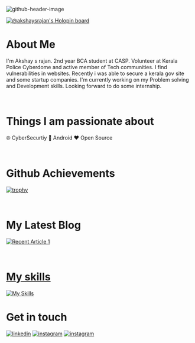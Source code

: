 ![github-header-image](https://user-images.githubusercontent.com/76043412/197248385-aa26d47e-fab6-4071-83dc-49bf8a080c78.png)

[![@akshaysrajan's Holopin board](https://holopin.me/akshaysrajan)](https://holopin.io/@akshaysrajan)


# About Me

I'm Akshay s rajan. 2nd year BCA student at CASP. Volunteer at Kerala Police Cyberdome and active member of Tech communities. I find vulnerabilities in websites. Recently i was able to secure a kerala gov site and some startup companies.
I'm currently working on my Problem solving and Development skills. Looking forward to do some internship.

<br>

# Things I am passionate about

 🌐 CyberSecurtiy
 📱 Android
 ❤️ Open Source
 
 <br>
 
 # Github Achievements
 [![trophy](https://github-profile-trophy.vercel.app/?username=ryo-ma&column=-1&theme=juicyfresh)](https://github.com/Akshaysrajan/github-profile-trophy)
 
 <br>

# My Latest Blog

<a target="_blank" href="https://github-readme-medium-recent-article.vercel.app/medium/@akshaysrajan/1"><img src="https://github-readme-medium-recent-article.vercel.app/medium/@akshaysrajan/1" alt="Recent Article 1"> 
 
 <br>
 
 
 # My skills
 [![My Skills](https://skillicons.dev/icons?i=git,github,java,linux,c,js,html,css,figma,vscode)](https://skillicons.dev)
 
 # Get in touch
 
 [![linkedin](https://img.shields.io/badge/LinkedIn-0077B5?style=for-the-badge&logo=linkedin&logoColor=white)](https://www.linkedin.com/in/akshay-s-rajan-8879041b3/)
 [![instagram](https://img.shields.io/badge/Twitter-1DA1F2?style=for-the-badge&logo=twitter&logoColor=white)](https://twitter.com/akshaysrajan)
  [![instagram](https://img.shields.io/badge/Instagram-E4405F?style=for-the-badge&logo=instagram&logoColor=white)](https://instagram.com/akshaysrajan_)
